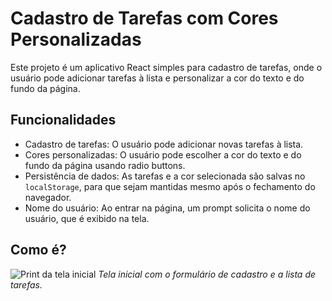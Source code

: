 # Cadastro de Tarefas com Cores Personalizadas

Este projeto é um aplicativo React simples para cadastro de tarefas, onde o usuário pode adicionar tarefas à lista e personalizar a cor do texto e do fundo da página.

## Funcionalidades

- Cadastro de tarefas: O usuário pode adicionar novas tarefas à lista.
- Cores personalizadas: O usuário pode escolher a cor do texto e do fundo da página usando radio buttons.
- Persistência de dados: As tarefas e a cor selecionada são salvas no `localStorage`, para que sejam mantidas mesmo após o fechamento do navegador.
- Nome do usuário: Ao entrar na página, um prompt solicita o nome do usuário, que é exibido na tela.

## Como é?

![Print da tela inicial](link-para-o-print-da-tela-inicial.png)
_Tela inicial com o formulário de cadastro e a lista de tarefas._


